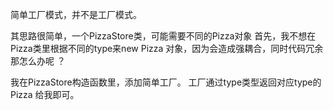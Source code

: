 简单工厂模式，并不是工厂模式。

其思路很简单，一个PizzaStore类，可能需要不同的Pizza对象
首先，我不想在Pizza类里根据不同的type来new Pizza 对象，因为会造成强耦合，同时代码冗余
那怎么办呢 ？  

我在PizzaStore构造函数里，添加简单工厂。
工厂通过type类型返回对应type的Pizza 给我即可。